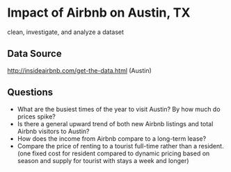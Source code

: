 # Impact of Airbnb on Austin, TX 
clean, investigate, and analyze a dataset

## Data Source
http://insideairbnb.com/get-the-data.html (Austin)

## Questions

- What are the busiest times of the year to visit Austin? By how much do prices spike?
- Is there a general upward trend of both new Airbnb listings and total Airbnb visitors to Austin?
- How does the income from Airbnb compare to a long-term lease?
- Compare the price of renting to a tourist full-time rather than a resident. (one fixed cost for resident compared to dynamic pricing based on season and supply for tourist with stays a week and longer)

